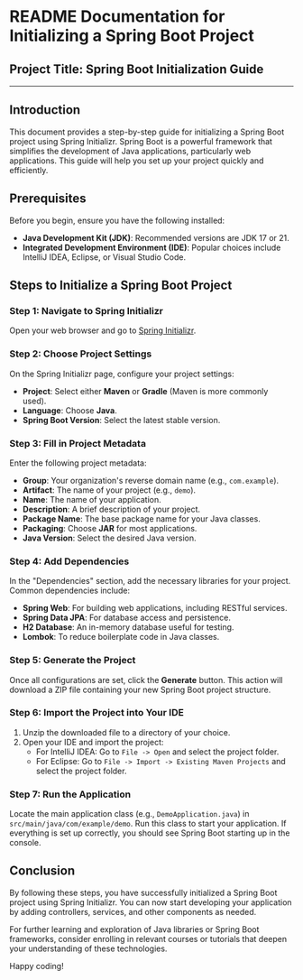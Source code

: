 # README Documentation for Initializing a Spring Boot Project

## Project Title: Spring Boot Initialization Guide

---

## Introduction

This document provides a step-by-step guide for initializing a Spring Boot project using Spring Initializr. Spring Boot is a powerful framework that simplifies the development of Java applications, particularly web applications. This guide will help you set up your project quickly and efficiently.

## Prerequisites

Before you begin, ensure you have the following installed:

- **Java Development Kit (JDK)**: Recommended versions are JDK 17 or 21.
- **Integrated Development Environment (IDE)**: Popular choices include IntelliJ IDEA, Eclipse, or Visual Studio Code.

## Steps to Initialize a Spring Boot Project

### Step 1: Navigate to Spring Initializr

Open your web browser and go to [Spring Initializr](https://start.spring.io).

### Step 2: Choose Project Settings

On the Spring Initializr page, configure your project settings:

- **Project**: Select either **Maven** or **Gradle** (Maven is more commonly used).
- **Language**: Choose **Java**.
- **Spring Boot Version**: Select the latest stable version.

### Step 3: Fill in Project Metadata

Enter the following project metadata:

- **Group**: Your organization's reverse domain name (e.g., `com.example`).
- **Artifact**: The name of your project (e.g., `demo`).
- **Name**: The name of your application.
- **Description**: A brief description of your project.
- **Package Name**: The base package name for your Java classes.
- **Packaging**: Choose **JAR** for most applications.
- **Java Version**: Select the desired Java version.

### Step 4: Add Dependencies

In the "Dependencies" section, add the necessary libraries for your project. Common dependencies include:

- **Spring Web**: For building web applications, including RESTful services.
- **Spring Data JPA**: For database access and persistence.
- **H2 Database**: An in-memory database useful for testing.
- **Lombok**: To reduce boilerplate code in Java classes.

### Step 5: Generate the Project

Once all configurations are set, click the **Generate** button. This action will download a ZIP file containing your new Spring Boot project structure.

### Step 6: Import the Project into Your IDE

1. Unzip the downloaded file to a directory of your choice.
2. Open your IDE and import the project:
   - For IntelliJ IDEA: Go to `File -> Open` and select the project folder.
   - For Eclipse: Go to `File -> Import -> Existing Maven Projects` and select the project folder.

### Step 7: Run the Application

Locate the main application class (e.g., `DemoApplication.java`) in `src/main/java/com/example/demo`. Run this class to start your application. If everything is set up correctly, you should see Spring Boot starting up in the console.

## Conclusion

By following these steps, you have successfully initialized a Spring Boot project using Spring Initializr. You can now start developing your application by adding controllers, services, and other components as needed.

For further learning and exploration of Java libraries or Spring Boot frameworks, consider enrolling in relevant courses or tutorials that deepen your understanding of these technologies.

Happy coding!

